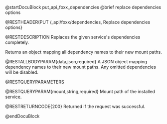 @startDocuBlock put_api_foxx_dependencies
@brief replace dependencies options

@RESTHEADER{PUT /_api/foxx/dependencies, Replace dependencies options}

@RESTDESCRIPTION
Replaces the given service's dependencies completely.

Returns an object mapping all dependency names to their new mount paths.

@RESTALLBODYPARAM{data,json,required}
A JSON object mapping dependency names to their new mount paths.
Any omitted dependencies will be disabled.

@RESTQUERYPARAMETERS

@RESTQUERYPARAM{mount,string,required}
Mount path of the installed service.

@RESTRETURNCODE{200}
Returned if the request was successful.

@endDocuBlock
